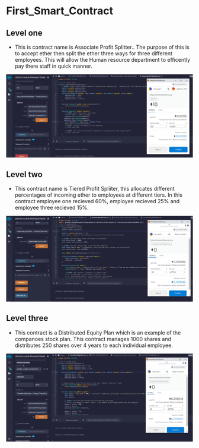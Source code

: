 # First_Smart_Contract

## Level one 

* This is contract name is Associate Profit Splitter.. The purpose of this is to accept ether then split the ether three ways for three different employees. This will allow the Human resource department to efficently pay there staff in quick manner. 

![Solidity1](Images/Solidity_1.PNG)


## Level two

* This contract name is Tiered Profit Spliiter, this allocates different percentages of incoming ether to employees at different tiers. In this contract employee one recieved 60%, employee recieved 25% and employee three recieved 15%. 

![Solidity1](Images/Solidity_2.PNG)


## Level three 

* This contract is a Distributed Equity Plan which is an example of the companoes stock plan. This contract manages 1000 shares and distributes 250 shares over 4 years to each individual employee.


![Solidity1](Images/Solidity_3.PNG)
